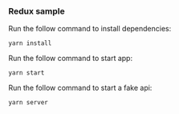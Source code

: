 ### Redux sample

Run the follow command to install dependencies:

```
yarn install
```

Run the follow command to start app:

```
yarn start
```

Run the follow command to start a fake api:

```
yarn server
```
